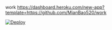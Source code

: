 work
https://dashboard.heroku.com/new-app?template=https://github.com/MianBao520/work

[![Deploy](https://www.herokucdn.com/deploy/button.png)](https://heroku.com/deploy)
